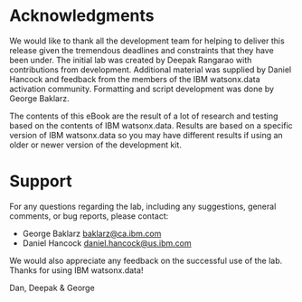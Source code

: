 # Acknowledgments
We would like to thank all the development team for helping to deliver this
release given the tremendous deadlines and constraints that they have been
under. The initial lab was created by Deepak Rangarao with contributions from
development. Additional material was supplied by Daniel Hancock and feedback
from the members of the IBM watsonx.data activation community. Formatting and
script development was done by George Baklarz. 

The contents of this eBook are
the result of a lot of research and testing based on the contents of IBM
watsonx.data. Results are based on a specific version of IBM watsonx.data so you
may have different results if using an older or newer version of the development
kit.

# Support
For any questions regarding the lab, including any suggestions, general comments, or bug reports, please contact:

   - George Baklarz baklarz@ca.ibm.com
   - Daniel Hancock daniel.hancock@us.ibm.com

We would also appreciate any feedback on the successful use of the lab.
Thanks for using IBM watsonx.data!

Dan, Deepak & George